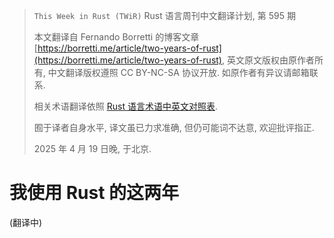 <!-- ---
author: Fernando Borretti, translated by Hantong Chen
title: "我使用 Rust 的这两年"
pubDatetime: 2025-04-19T23:00:00.000+08:00
# modDatetime:
featured: true
draft: false
tags:
  - rust
  - translation
  - twir
description: ""
--- -->

> `This Week in Rust (TWiR)` Rust 语言周刊中文翻译计划, 第 595 期
>
> 本文翻译自 Fernando Borretti 的博客文章 [https://borretti.me/article/two-years-of-rust](https://borretti.me/article/two-years-of-rust), 英文原文版权由原作者所有, 中文翻译版权遵照 CC BY-NC-SA 协议开放. 如原作者有异议请邮箱联系.
>
> 相关术语翻译依照 [Rust 语言术语中英文对照表](https://i.han.rs/glossary/rust-glossary).
>
> 囿于译者自身水平, 译文虽已力求准确, 但仍可能词不达意, 欢迎批评指正.
>
> 2025 年 4 月 19 日晚, 于北京.

# 我使用 Rust 的这两年

(翻译中)
